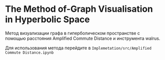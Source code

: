 # The Method of-Graph Visualisation in Hyperbolic Space
Метод визуализации графа в гиперболическом пространстве с помощью расстояния Amplified Commute Distance и инструмента walrus.

Для использования метода перейдите в `Implemetation/src/Amplified Commute Distance.ipynb`